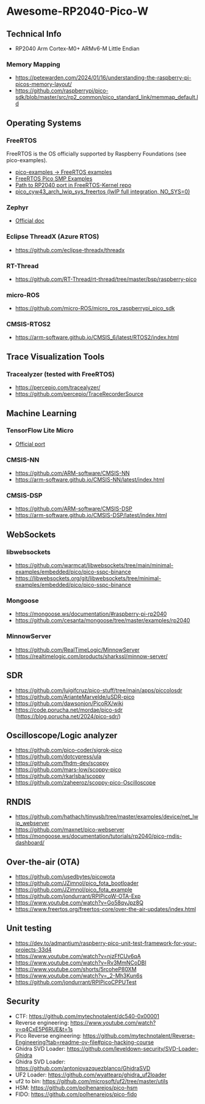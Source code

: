 # Awesome-RP2040-Pico-W

## Technical Info

- RP2040 Arm Cortex-M0+ ARMv6-M Little Endian

### Memory Mapping
 - https://petewarden.com/2024/01/16/understanding-the-raspberry-pi-picos-memory-layout/
 - https://github.com/raspberrypi/pico-sdk/blob/master/src/rp2_common/pico_standard_link/memmap_default.ld

## Operating Systems

### FreeRTOS
FreeRTOS is the OS officially supported by Raspberry Foundations (see pico-examples).
- [pico-examples -> FreeRTOS examples](https://github.com/raspberrypi/pico-examples?tab=readme-ov-file#freertos-examples)
- [FreeRTOS Pico SMP Examples](https://www.freertos.org/smp-demos-for-the-raspberry-pi-pico-board.html)
- [Path to RP2040 port in FreeRTOS-Kernel repo](https://github.com/FreeRTOS/FreeRTOS-Kernel/tree/main/portable/ThirdParty/GCC/RP2040)
- [pico_cyw43_arch_lwip_sys_freertos (lwIP full integration, NO_SYS=0)](https://www.raspberrypi.com/documentation/pico-sdk/networking.html)

### Zephyr
- [Official doc](https://docs.zephyrproject.org/latest/boards/raspberrypi/rpi_pico/doc/index.html)

### Eclipse ThreadX (Azure RTOS)

- https://github.com/eclipse-threadx/threadx

### RT-Thread

- https://github.com/RT-Thread/rt-thread/tree/master/bsp/raspberry-pico

### micro-ROS
- https://github.com/micro-ROS/micro_ros_raspberrypi_pico_sdk

### CMSIS-RTOS2
- https://arm-software.github.io/CMSIS_6/latest/RTOS2/index.html

## Trace Visualization Tools

### Tracealyzer (tested with FreeRTOS)
- https://percepio.com/tracealyzer/
- https://github.com/percepio/TraceRecorderSource

## Machine Learning

### TensorFlow Lite Micro
- [Official port](https://github.com/raspberrypi/pico-tflmicro)

### CMSIS-NN
- https://github.com/ARM-software/CMSIS-NN
- https://arm-software.github.io/CMSIS-NN/latest/index.html

### CMSIS-DSP
- https://github.com/ARM-software/CMSIS-DSP
- https://arm-software.github.io/CMSIS-DSP/latest/index.html

## WebSockets

### libwebsockets

- https://github.com/warmcat/libwebsockets/tree/main/minimal-examples/embedded/pico/pico-sspc-binance
- https://libwebsockets.org/git/libwebsockets/tree/minimal-examples/embedded/pico/pico-sspc-binance

### Mongoose

- https://mongoose.ws/documentation/#raspberry-pi-rp2040
- https://github.com/cesanta/mongoose/tree/master/examples/rp2040

### MinnowServer

- https://github.com/RealTimeLogic/MinnowServer
- https://realtimelogic.com/products/sharkssl/minnow-server/

## SDR

- https://github.com/luigifcruz/pico-stuff/tree/main/apps/piccolosdr
- https://github.com/ArjanteMarvelde/uSDR-pico
- https://github.com/dawsonjon/PicoRX/wiki
- https://code.porucha.net/mordae/pico-sdr (https://blog.porucha.net/2024/pico-sdr/)

## Oscilloscope/Logic analyzer
- https://github.com/pico-coder/sigrok-pico
- https://github.com/dotcypress/ula
- https://github.com/fhdm-dev/scoppy
- https://github.com/mars-low/scoppy-pico
- https://github.com/rkarlsba/scoppy
- https://github.com/zaheeroz/scoppy-pico-Oscilloscope

## RNDIS

- https://github.com/hathach/tinyusb/tree/master/examples/device/net_lwip_webserver
- https://github.com/maxnet/pico-webserver
- https://mongoose.ws/documentation/tutorials/rp2040/pico-rndis-dashboard/

## Over-the-air (OTA)

- https://github.com/usedbytes/picowota
- https://github.com/JZimnol/pico_fota_bootloader
- https://github.com/JZimnol/pico_fota_example
- https://github.com/jondurrant/RPIPicoW-OTA-Exp
- https://www.youtube.com/watch?v=Go58qyJpz8Q
- https://www.freertos.org/freertos-core/over-the-air-updates/index.html

## Unit testing

- https://dev.to/admantium/raspberry-pico-unit-test-framework-for-your-projects-33d4
- https://www.youtube.com/watch?v=njzFfCUv6qA
- https://www.youtube.com/watch?v=Rv3MmNCoDBI
- https://www.youtube.com/shorts/5rcoheP80XM
- https://www.youtube.com/watch?v=_2-Mh3Kun6s
- https://github.com/jondurrant/RPIPicoCPPUTest

## Security

- CTF: https://github.com/mytechnotalent/dc540-0x00001
- Reverse engineering: https://www.youtube.com/watch?v=q4CxE5P6RUE&t=1s
- Pico Reverse engineering: https://github.com/mytechnotalent/Reverse-Engineering?tab=readme-ov-file#pico-hacking-course
- Ghidra SVD Loader: https://github.com/leveldown-security/SVD-Loader-Ghidra
- Ghidra SVD Loader: https://github.com/antoniovazquezblanco/GhidraSVD
- UF2 Loader: https://github.com/wyattearp/ghidra_uf2loader
- uf2 to bin: https://github.com/microsoft/uf2/tree/master/utils
- HSM: https://github.com/polhenarejos/pico-hsm
- FIDO: https://github.com/polhenarejos/pico-fido
